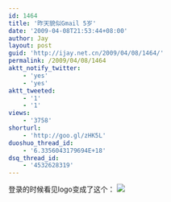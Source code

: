 ```yaml
---
id: 1464
title: '昨天貌似Gmail 5岁'
date: '2009-04-08T21:53:44+08:00'
author: Jay
layout: post
guid: 'http://ijay.net.cn/2009/04/08/1464/'
permalink: /2009/04/08/1464
aktt_notify_twitter:
    - 'yes'
    - 'yes'
aktt_tweeted:
    - '1'
    - '1'
views:
    - '3758'
shorturl:
    - 'http://goo.gl/zHK5L'
duoshuo_thread_id:
    - '6.3356043179694E+18'
dsq_thread_id:
    - '4532628319'
---
```


登录的时候看见logo变成了这个：
<img src="http://jayxu.com/log/wp-content/uploads/2009/04/logo-bday09.gif" />
